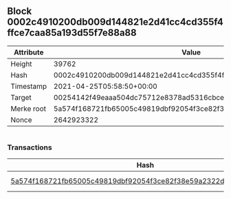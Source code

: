 ## Block 0002c4910200db009d144821e2d41cc4cd355f4ffce7caa85a193d55f7e88a88

Attribute | Value
--- | ---
Height | 39762
Hash | 0002c4910200db009d144821e2d41cc4cd355f4ffce7caa85a193d55f7e88a88
Timestamp | 2021-04-25T05:58:50+00:00
Target | 00254142f49eaaa504dc75712e8378ad5316cbcead634704b3734b6271167cc4
Merke root | 5a574f168721fb65005c49819dbf92054f3ce82f38e59a2322d1d5421b10cecd
Nonce | 2642923322

```

```

### Transactions

Hash | Amount
--- | ---
[5a574f168721fb65005c49819dbf92054f3ce82f38e59a2322d1d5421b10cecd](5a574f168721fb65005c49819dbf92054f3ce82f38e59a2322d1d5421b10cecd.md) | 10.00000000 SKEPTI 
